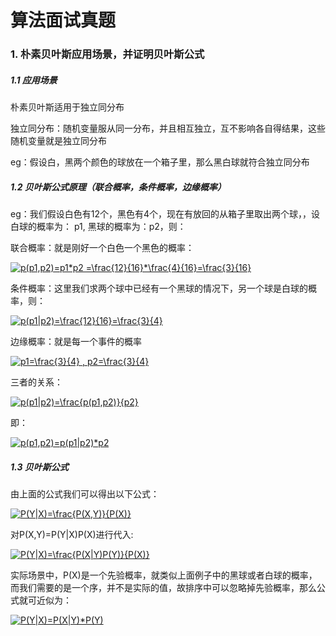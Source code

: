 # 算法面试真题

### 1. 朴素贝叶斯应用场景，并证明贝叶斯公式

##### 1.1 应用场景

朴素贝叶斯适用于独立同分布

独立同分布：随机变量服从同一分布，并且相互独立，互不影响各自得结果，这些随机变量就是独立同分布

eg：假设白，黑两个颜色的球放在一个箱子里，那么黑白球就符合独立同分布

##### 1.2 贝叶斯公式原理（联合概率，条件概率，边缘概率）

eg：我们假设白色有12个，黑色有4个，现在有放回的从箱子里取出两个球，，设白球的概率为： p1, 黑球的概率为：p2，则：

联合概率：就是刚好一个白色一个黑色的概率：

<a href="https://www.codecogs.com/eqnedit.php?latex=p(p1,p2)=p1*p2&space;=\frac{12}{16}*\frac{4}{16}=\frac{3}{16}" target="_blank"><img src="https://latex.codecogs.com/gif.latex?p(p1,p2)=p1*p2&space;=\frac{12}{16}*\frac{4}{16}=\frac{3}{16}" title="p(p1,p2)=p1*p2 =\frac{12}{16}*\frac{4}{16}=\frac{3}{16}" /></a>

条件概率：这里我们求两个球中已经有一个黑球的情况下，另一个球是白球的概率，则：


<a href="https://www.codecogs.com/eqnedit.php?latex=p(p1|p2)=\frac{12}{16}=\frac{3}{4}" target="_blank"><img src="https://latex.codecogs.com/gif.latex?p(p1|p2)=\frac{12}{16}=\frac{3}{4}" title="p(p1|p2)=\frac{12}{16}=\frac{3}{4}" /></a>


边缘概率：就是每一个事件的概率


<a href="https://www.codecogs.com/eqnedit.php?latex=p1=\frac{3}{4}&space;,&space;p2=\frac{3}{4}" target="_blank"><img src="https://latex.codecogs.com/gif.latex?p1=\frac{3}{4}&space;,&space;p2=\frac{3}{4}" title="p1=\frac{3}{4} , p2=\frac{3}{4}" /></a>


三者的关系：


<a href="https://www.codecogs.com/eqnedit.php?latex=p(p1|p2)=\frac{p(p1,p2)}{p2}" target="_blank"><img src="https://latex.codecogs.com/gif.latex?p(p1|p2)=\frac{p(p1,p2)}{p2}" title="p(p1|p2)=\frac{p(p1,p2)}{p2}" /></a>


即：


<a href="https://www.codecogs.com/eqnedit.php?latex=p(p1,p2)=p(p1|p2)*p2" target="_blank"><img src="https://latex.codecogs.com/gif.latex?p(p1,p2)=p(p1|p2)*p2" title="p(p1,p2)=p(p1|p2)*p2" /></a>


##### 1.3  贝叶斯公式

由上面的公式我们可以得出以下公式：


<a href="https://www.codecogs.com/eqnedit.php?latex=P(Y|X)=\frac{P(X,Y)}{P(X)}" target="_blank"><img src="https://latex.codecogs.com/gif.latex?P(Y|X)=\frac{P(X,Y)}{P(X)}" title="P(Y|X)=\frac{P(X,Y)}{P(X)}" /></a>


对P(X,Y)=P(Y|X)P(X)进行代入:


<a href="https://www.codecogs.com/eqnedit.php?latex=P(Y|X)=\frac{P(X|Y)P(Y)}{P(X)}" target="_blank"><img src="https://latex.codecogs.com/gif.latex?P(Y|X)=\frac{P(X|Y)P(Y)}{P(X)}" title="P(Y|X)=\frac{P(X|Y)P(Y)}{P(X)}" /></a>


实际场景中，P(X)是一个先验概率，就类似上面例子中的黑球或者白球的概率，而我们需要的是一个序，并不是实际的值，故排序中可以忽略掉先验概率，那么公式就可近似为：


<a href="https://www.codecogs.com/eqnedit.php?latex=P(Y|X)=P(X|Y)*P(Y)" target="_blank"><img src="https://latex.codecogs.com/gif.latex?P(Y|X)=P(X|Y)*P(Y)" title="P(Y|X)=P(X|Y)*P(Y)" /></a>

